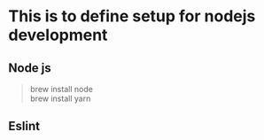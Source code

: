 # This is to define setup for nodejs development

## Node js
> brew install node  
> brew install yarn  


## Eslint